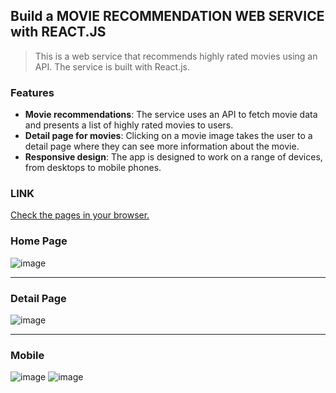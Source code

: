 ## Build a MOVIE RECOMMENDATION WEB SERVICE with REACT.JS
> This is a web service that recommends highly rated movies using an API. The service is built with React.js.


### Features
- **Movie recommendations**: The service uses an API to fetch movie data and presents a list of highly rated movies to users.
- **Detail page for movies**: Clicking on a movie image takes the user to a detail page where they can see more information about the movie.
- **Responsive design**: The app is designed to work on a range of devices, from desktops to mobile phones.

### LINK
[Check the pages in your browser.](https://1shining1.github.io/react_movie_app/)

### Home Page
![image](https://user-images.githubusercontent.com/43771301/226717824-4f3565bf-fdf2-4d1c-a564-9dff3cc64cd9.png)

---

### Detail Page
![image](https://user-images.githubusercontent.com/43771301/226718131-51b5b169-d311-463c-b346-28192b6c3aaa.png)

---

### Mobile
![image](https://user-images.githubusercontent.com/43771301/226719451-761971de-bca6-48b4-ac5c-0b21bb58cac4.png)
![image](https://user-images.githubusercontent.com/43771301/226719911-cfce2ead-3922-48a9-84cb-06a483fb914a.png)

